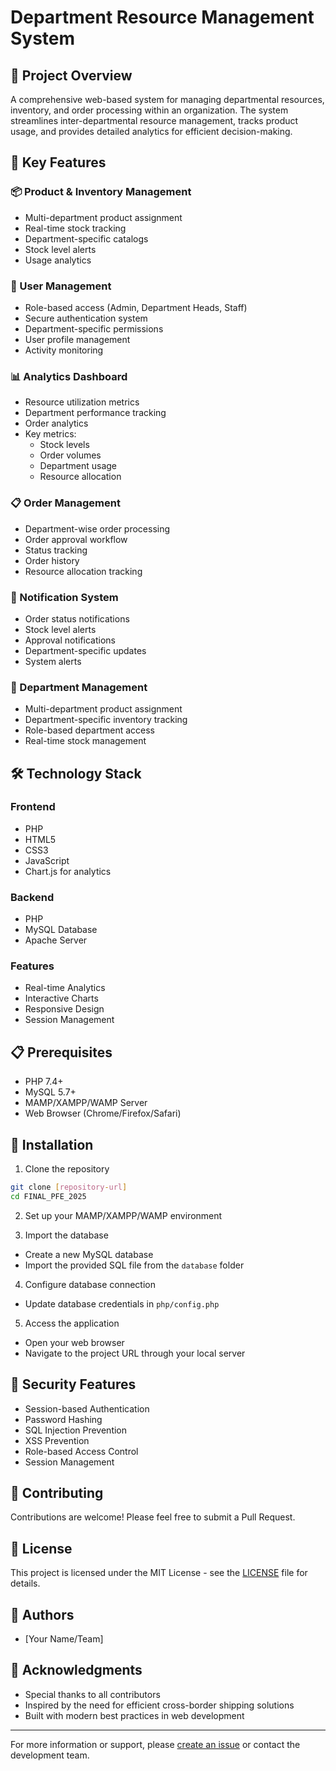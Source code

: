 # Department Resource Management System

## 🌟 Project Overview
A comprehensive web-based system for managing departmental resources, inventory, and order processing within an organization. The system streamlines inter-departmental resource management, tracks product usage, and provides detailed analytics for efficient decision-making.

## 🚀 Key Features

### 📦 Product & Inventory Management
- Multi-department product assignment
- Real-time stock tracking
- Department-specific catalogs
- Stock level alerts
- Usage analytics

### 👥 User Management
- Role-based access (Admin, Department Heads, Staff)
- Secure authentication system
- Department-specific permissions
- User profile management
- Activity monitoring

### 📊 Analytics Dashboard
- Resource utilization metrics
- Department performance tracking
- Order analytics
- Key metrics:
  - Stock levels
  - Order volumes
  - Department usage
  - Resource allocation

### 📋 Order Management
- Department-wise order processing
- Order approval workflow
- Status tracking
- Order history
- Resource allocation tracking

### 🔔 Notification System
- Order status notifications
- Stock level alerts
- Approval notifications
- Department-specific updates
- System alerts

### 🏢 Department Management
- Multi-department product assignment
- Department-specific inventory tracking
- Role-based department access
- Real-time stock management

## 🛠 Technology Stack

### Frontend
- PHP
- HTML5
- CSS3
- JavaScript
- Chart.js for analytics

### Backend
- PHP
- MySQL Database
- Apache Server

### Features
- Real-time Analytics
- Interactive Charts
- Responsive Design
- Session Management

## 📋 Prerequisites
- PHP 7.4+
- MySQL 5.7+
- MAMP/XAMPP/WAMP Server
- Web Browser (Chrome/Firefox/Safari)

## 🚀 Installation

1. Clone the repository
```bash
git clone [repository-url]
cd FINAL_PFE_2025
```

2. Set up your MAMP/XAMPP/WAMP environment

3. Import the database
- Create a new MySQL database
- Import the provided SQL file from the `database` folder

4. Configure database connection
- Update database credentials in `php/config.php`

5. Access the application
- Open your web browser
- Navigate to the project URL through your local server

## 🔐 Security Features
- Session-based Authentication
- Password Hashing
- SQL Injection Prevention
- XSS Prevention
- Role-based Access Control
- Session Management

## 🤝 Contributing
Contributions are welcome! Please feel free to submit a Pull Request.

## 📝 License
This project is licensed under the MIT License - see the [LICENSE](LICENSE) file for details.

## 👥 Authors
- [Your Name/Team]

## 🙏 Acknowledgments
- Special thanks to all contributors
- Inspired by the need for efficient cross-border shipping solutions
- Built with modern best practices in web development

---

For more information or support, please [create an issue](issues/new) or contact the development team.
